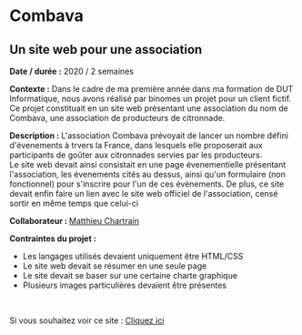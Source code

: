 # Combava
## Un site web pour une association

<p style="align: justify">
    <b>Date / durée :</b> 
   2020 / 2 semaines
    </br>
  </p>

<p style="align: justify">
    <b>Contexte :</b> 
    Dans le cadre de ma première année dans ma formation de DUT Informatique, nous avons réalisé par binomes un projet pour un client fictif. Ce projet constituait en un         site web présentant une association du nom de Combava, une association de producteurs de citronnade.
    </br>
  </p>
  <p style="align: justify">
    <b>Description :</b>
    L'association Combava prévoyait de lancer un nombre défini d'évenements à trvers la France, dans lesquels elle proposerait aux participants de goûter aux citronnades servies par les producteurs.
    </br>
    Le site web devait ainsi consistait en une page évenementielle présentant l'association, les évenements cités au dessus, ainsi qu'un formulaire (non fonctionnel) pour s'inscrire pour l'un de ces évènements. De plus, ce site devait enfin faire un lien avec le site web officiel de l'association, censé sortir en même temps que celui-ci
  </p>
  
  <b>Collaborateur : </b> <a href="https://github.com/Matthieu-chartrain"> Matthieu Chartrain </a>
  
  <p style="align: justify">
    <b> Contraintes du projet :</b> 
    <ul>
      <li>Les langages utilisés devaient uniquement être HTML/CSS</li>
      <li>Le site web devait se résumer en une seule page</li>
      <li>Le site devait se baser sur une certaine charte graphique </li>
      <li>Plusieurs images particulières devaient être présentes </li>
     </ul>
  </p>

  </br>

  <p>Si vous souhaitez voir ce site : 
    <a href="https://sylvain999.github.io/Combava/Page_Combava/index.html">Cliquez ici</a>
   </p>
 
 </div>
 
